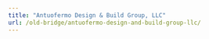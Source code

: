 ```yaml
---
title: "Antuofermo Design & Build Group, LLC"
url: /old-bridge/antuofermo-design-and-build-group-llc/
---
```

